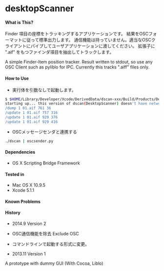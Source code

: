 desktopScanner
==============

#### What is This?

Finder 項目の座標をトラッキングするアプリケーションです。
結果をOSCフォーマットに従って標準出力します。
通信機能は持っていません。適当なOSCクライアントにパイプしてユーザアプリケーションに渡してください。
拡張子に ".aif" をもつファインダ項目を抽出してトラックします。

A simple Finder-Item position tracker.
Result written to stdout, so use any OSC Client such as pyliblo for IPC.
Currently this tracks ".aiff" files only.

#### How to Use

* 実行体を引数なしで起動します。

```bash
$ $HOME/Library/Developer/Xcode/DerivedData/dscan-xxx/Build/Products/Debug/dscan
starting up... this version of dscan(DesktopScanner) doesn't have network function.
/dump 1 01.aif 761 36
/update 1 01.aif 757 316
/update 1 01.aif 929 376
/update 1 01.aif 929 416
```

* OSCメッセージセンダと連携する
```bash
./dscan | oscsender.py
```


#### Dependencies

* OS X Scripting Bridge Framework
		
#### Tested in

* Mac OS X 10.9.5
* Xcode 5.1.1
	
#### Known Problems

#### History

* 2014.9 Version 2  

* OSC通信機能を除去 Exclude OSC
* コマンドラインで起動する形式に変更。

	
* 2013.11 Version 1  

A prototype with dummy GUI (With Cocoa, Liblo)

